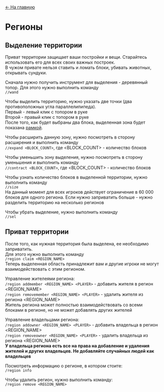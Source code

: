 [<- На главную](https://github.com/evgeniy-kotin/minecraft-v3?tab=readme-ov-file#оглавление)

# Регионы

## Выделение территории

Приват территории защищает ваши постройки и вещи. Старайтесь использовать его для всех своих важных построек. </br>
В чужом привате нельзя ставить и ломать блоки, убивать животных, открывать сундуки.

Сначала нужно получить инструмент для выделения - деревянный топор. Для этого нужно выполнить команду</br>
`//wand`

Чтобы выделить территорию, нужно указать две точки (два противоположных угла параллелипипеда).</br>
Первый - левый клик с топором в руке</br>
Второй - правый клик с топором в руке</br>
После того, как будет выбраны два блока, выделенная зона будет показана [рамкой](https://github.com/evgeniy-kotin/minecraft-v3/blob/main/images/regions_hover.png).

Чтобы расширить данную зону, нужно посмотреть в сторону расширения и выполнить команду</br>
`//expand <BLOCK_COUNT>`, где <BLOCK_COUNT> - количество блоков

Чтобы уменьшить зону выделения, нужно посмотреть в сторону уменьшения и выполнить команду</br>
`//contract <BLOCK_COUNT>`, где <BLOCK_COUNT> - количество блоков

Чтобы узнать количество блоков в выделенной территории, нужно выполнить команду</br>
`//size`</br>
На данный момент для всех игроков действует ограничение в 60 000 блоков для одного региона. 
Если нужно заприватить больше - нужно разделить территорию на несколько регионов

Чтобы убрать выделение, нужно выполнить команду</br>
`//sel`

## Приват территории

После того, как нужная территория была выделена, ее необходимо заприватить.</br>
Для этого нужно выполнить команду</br>
`/region claim <REGION_NAME>`</br>
Теперь выделенная область принадлежит вам и другие игроки не могут взаимодействовать с этим регионом.

Управление жителеями региона:</br>
`/region addmember <REGION_NAME> <PLAYER>` - добавить жителя <PLAYER> в регион <REGION_NAME></br>
`/region removemember <REGION_NAME> <PLAYER>` - удалить жителя <PLAYER> из региона <REGION_NAME></br>
Житель региона может полностью взаимодействовать со всеми блоками в регионе, но не может добавлять других жителей

Управление владельцами региона:</br>
`/region addowner <REGION_NAME> <PLAYER>` - добавить владельца <PLAYER> в регион <REGION_NAME></br>
`/region removeowner <REGION_NAME> <PLAYER>` - удалить владельца <PLAYER> из региона <REGION_NAME></br>
**У владельца региона есть все на права на добавление и удаления жителей и других владельцев. Не добавляйте случайных людей как владельцев**

Посмотреть информацию о регионе, в котором стоите:</br>
`/region info`

Чтобы удалить регион, нужно выполнить команду:</br>
`/region remove <REGION_NAME>`